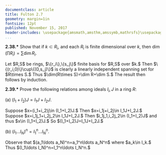 ```yaml
---
documentclass: article
title: Fulton 2.7
geometry: margin=1in
fontsize: 12pt
published: November 15, 2017
header-includes: \usepackage{amsmath,amsthm,amssymb,mathrsfs}\usepackage[all]{xy}
...
```


**2.38.\*** Show that if $k\subset R_i,$ and each $R_i$ is finite dimensional
over $k,$ then $\dim(\prod R_i)=\sum\dim R_i.$

<div class="proof">
Let $R,S$ be rings, $\{r_i\},\{s_j\}$ finite basis for $R,S$ over $k.$ Then
$\{(r_i,0)\}\cup\{(0,s_j)\}$ is clearly a linearly independent spanning set
for $R\times S.$ Thus $\dim(R\times S)=\dim R+\dim S.$ The result then follows
by induction.
</div>

**2.39.\*** Prove the following relations among ideals $I_i, J$ in a ring
$R$:

\(a\) $(I_1+I_2)J=I_1J+I_2J.$

<div class="proof">
Suppose $x=(i_1+i_2)j\in (I_1+I_2)J.$ Then $x=i_1j+i_2j\in I_1J+I_2J.$ Suppose
$x=i_1j_1+i_2j_2\in I_1J+I_2J.$ Then $i_1j_1,i_2j_2\in (I_1+I_2)J$ and thus
$x\in (I_1+I_2)J.$ So $(I_1+I_2)J=I_1J+I_2J.$
</div>

\(b\) $(I_1\ldots I_N)^n=I_1^n\ldots I_N^n.$

<div class="proof">
Observe that $(a_1\ldots a_N)^n=a_1^n\ldots a_N^n$ where $a_k\in I_k.$
Thus $(I_1\ldots I_N)^n=I_1^n\ldots I_N^n.$
</div>
